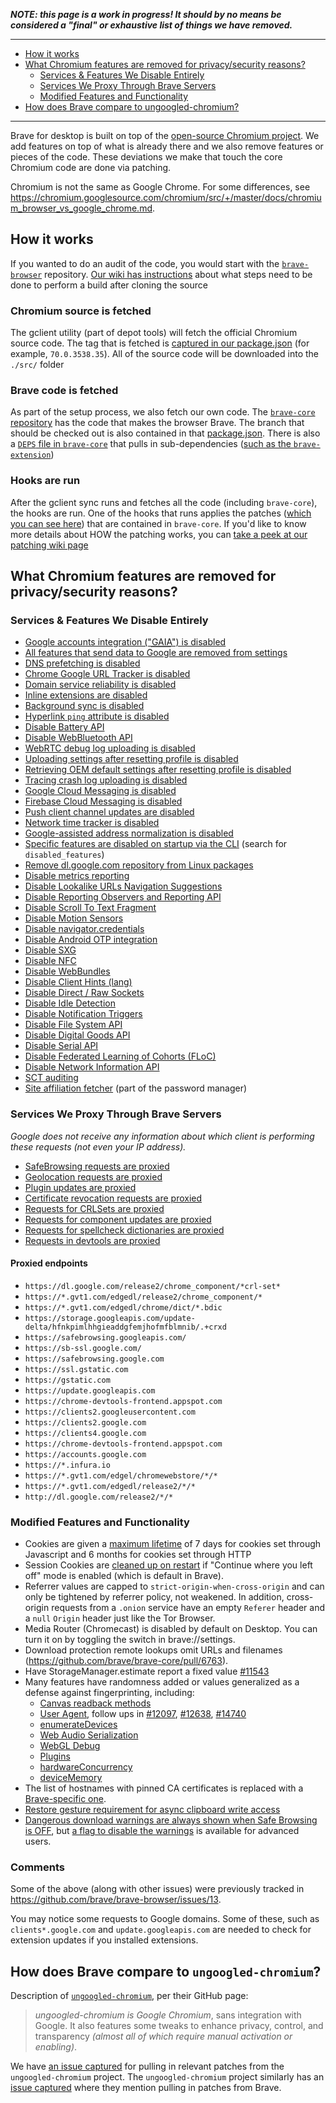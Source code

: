 _**NOTE: this page is a work in progress! It should by no means be considered a "final" or exhaustive list of things we have removed.**_

--------
- [How it works](#how-it-works)
- [What Chromium features are removed for privacy/security reasons?](#what-chromium-features-are-removed-for-privacysecurity-reasons)
    - [Services & Features We Disable Entirely](https://github.com/brave/brave-browser/wiki/Deviations-from-Chromium-(features-we-disable-or-remove)#services--features-we-disable-entirely)
    - [Services We Proxy Through Brave Servers](https://github.com/brave/brave-browser/wiki/Deviations-from-Chromium-(features-we-disable-or-remove)#services-we-proxy-through-brave-servers)
    - [Modified Features and Functionality](https://github.com/brave/brave-browser/wiki/Deviations-from-Chromium-(features-we-disable-or-remove)#modified-features-and-functionality)
- [How does Brave compare to ungoogled-chromium?](#how-does-brave-compare-to-ungoogled-chromium)

--------

Brave for desktop is built on top of the [open-source Chromium project](https://www.chromium.org/chromium-projects). We add features on top of what is already there and we also remove features or pieces of the code. These deviations we make that touch the core Chromium code are done via patching.

Chromium is not the same as Google Chrome. For some differences, see https://chromium.googlesource.com/chromium/src/+/master/docs/chromium_browser_vs_google_chrome.md. 

## How it works
If you wanted to do an audit of the code, you would start with the [`brave-browser`](https://github.com/brave/brave-browser) repository. [Our wiki has instructions](https://github.com/brave/brave-browser/wiki) about what steps need to be done to perform a build after cloning the source

### Chromium source is fetched
The gclient utility (part of depot tools) will fetch the official Chromium source code. The tag that is fetched is [captured in our package.json](https://github.com/brave/brave-browser/blob/master/package.json) (for example, `70.0.3538.35`). All of the source code will be downloaded into the `./src/` folder

### Brave code is fetched
As part of the setup process, we also fetch our own code. The [`brave-core` repository](https://github.com/brave/brave-core) has the code that makes the browser Brave. The branch that should be checked out is also contained in that [package.json](https://github.com/brave/brave-browser/blob/master/package.json). There is also a [`DEPS` file in `brave-core`](https://github.com/brave/brave-core/blob/master/DEPS) that pulls in sub-dependencies ([such as the `brave-extension`](https://github.com/brave/brave-extension))

### Hooks are run
After the gclient sync runs and fetches all the code (including `brave-core`), the hooks are run. One of the hooks that runs applies the patches ([which you can see here](https://github.com/brave/brave-core/tree/master/patches)) that are contained in `brave-core`. If you'd like to know more details about HOW the patching works, you can [take a peek at our patching wiki page](https://github.com/brave/brave-browser/wiki/Patching-Chromium)

## What Chromium features are removed for privacy/security reasons?

### Services & Features We Disable Entirely

- [Google accounts integration ("<abbr title="Google Accounts and ID Administration">GAIA</abbr>") is disabled](https://github.com/brave/brave-core/pull/512)
- [All features that send data to Google are removed from settings](https://github.com/brave/brave-core/pull/244)
- [DNS prefetching is disabled](https://github.com/brave/brave-core/pull/340)
- [Chrome Google URL Tracker is disabled](https://github.com/brave/brave-core/pull/248)
- [Domain service reliability is disabled](https://github.com/brave/brave-core/pull/246)
- [Inline extensions are disabled](https://github.com/brave/brave-browser/issues/614)
- [Background sync is disabled](https://github.com/brave/brave-browser/issues/515)
- [Hyperlink `ping` attribute is disabled](https://github.com/brave/brave-browser/issues/764)
- [Disable Battery API](https://github.com/brave/brave-core/pull/114)
- [Disable WebBluetooth API](https://github.com/brave/brave-core/pull/114)
- [WebRTC debug log uploading is disabled](https://github.com/brave/brave-core/pull/809)
- [Uploading settings after resetting profile is disabled](https://github.com/brave/brave-core/pull/745)
- [Retrieving OEM default settings after resetting profile is disabled](https://github.com/brave/brave-core/pull/978)
- [Tracing crash log uploading is disabled](https://github.com/brave/brave-browser/issues/2121)
- [Google Cloud Messaging is disabled](https://github.com/brave/brave-browser/issues/1716)
- [Firebase Cloud Messaging is disabled](https://github.com/brave/brave-core/pull/908)
- [Push client channel updates are disabled](https://github.com/brave/brave-core/pull/912)
- [Network time tracker is disabled](https://github.com/brave/brave-core/pull/792)
- [Google-assisted address normalization is disabled](https://github.com/brave/brave-core/pull/769)
- [Specific features are disabled on startup via the CLI](https://github.com/brave/brave-core/blob/master/app/brave_main_delegate.cc) (search for `disabled_features`)
- [Remove dl.google.com repository from Linux packages](https://github.com/brave/brave-core/pull/1078)
- [Disable metrics reporting](https://github.com/brave/brave-core/pull/2029)
- [Disable Lookalike URLs Navigation Suggestions](https://github.com/brave/brave-core/pull/2382/files)
- [Disable Reporting Observers and Reporting API](https://github.com/brave/brave-core/pull/4578)
- [Disable Scroll To Text Fragment](https://github.com/brave/brave-core/pull/4548/commits/3221538c3b2939d11a3074be3d5c8f44b2540a6c)
- [Disable Motion Sensors](https://github.com/brave/brave-browser/issues/4789)
- [Disable navigator.credentials](https://github.com/brave/brave-browser/issues/13#issuecomment-376991976)
- [Disable Android OTP integration](https://github.com/brave/brave-core/blob/master/app/brave_main_delegate.cc)
- [Disable SXG](https://github.com/brave/brave-core/blob/master/app/brave_main_delegate.cc)
- [Disable NFC](https://github.com/brave/brave-core/blob/master/renderer/brave_content_renderer_client.cc#L30)
- [Disable WebBundles](https://github.com/brave/brave-core/blob/master/app/brave_main_delegate.cc)
- [Disable Client Hints (lang)](https://github.com/brave/brave-core/blob/master/app/brave_main_delegate.cc#L221)
- [Disable Direct / Raw Sockets](https://github.com/brave/brave-core/blob/master/app/brave_main_delegate.cc#L219)
- [Disable Idle Detection](https://github.com/brave/brave-core/blob/master/app/brave_main_delegate.cc)
- [Disable Notification Triggers](https://github.com/brave/brave-core/blob/master/app/brave_main_delegate.cc)
- [Disable File System API](https://github.com/brave/brave-browser/issues/11407)
- [Disable Digital Goods API](https://github.com/brave/brave-core/blob/master/chromium_src/third_party/blink/renderer/core/origin_trials/origin_trials.cc#L23)
- [Disable Serial API](https://github.com/brave/brave-core/blob/master/renderer/brave_content_renderer_client.cc#L38)
- [Disable Federated Learning of Cohorts (FLoC)](https://github.com/brave/brave-browser/issues/14942)
- [Disable Network Information API](https://github.com/brave/brave-browser/issues/20122)
- [SCT auditing](https://github.com/brave/brave-core/blob/f21d39fd1bf651c586ac157e9213b217331c3033/chromium_src/chrome/common/chrome_features.cc#L20)
- [Site affiliation fetcher](https://github.com/brave/brave-core/pull/18153) (part of the password manager)

### Services We Proxy Through Brave Servers

_Google does not receive any information about which client is performing these requests (not even your IP address)._

- [SafeBrowsing requests are proxied](https://github.com/brave/brave-core/pull/108)
- [Geolocation requests are proxied](https://github.com/brave/brave-core/pull/19)
- [Plugin updates are proxied](https://github.com/brave/brave-core/pull/680)
- [Certificate revocation requests are proxied](https://github.com/brave/brave-core/pull/997)
- [Requests for CRLSets are proxied](https://github.com/brave/brave-core/pull/1581)
- [Requests for component updates are proxied](https://github.com/brave/brave-core/pull/1581)
- [Requests for spellcheck dictionaries are proxied](https://github.com/brave/brave-core/pull/11917)
- [Requests in devtools are proxied](https://github.com/brave/brave-core/pull/5500)

#### Proxied endpoints
- `https://dl.google.com/release2/chrome_component/*crl-set*`
- `https://*.gvt1.com/edgedl/release2/chrome_component/*`
- `https://*.gvt1.com/edgedl/chrome/dict/*.bdic`
- `https://storage.googleapis.com/update-delta/hfnkpimlhhgieaddgfemjhofmfblmnib/.+crxd`
- `https://safebrowsing.googleapis.com/`
- `https://sb-ssl.google.com/`
- `https://safebrowsing.google.com`
- `https://ssl.gstatic.com`
- `https://gstatic.com`
- `https://update.googleapis.com`
- `https://chrome-devtools-frontend.appspot.com`
- `https://clients2.googleusercontent.com`
- `https://clients2.google.com`
- `https://clients4.google.com`
- `https://chrome-devtools-frontend.appspot.com`
- `https://accounts.google.com`
- `https://*.infura.io`
- `https://*.gvt1.com/edgel/chromewebstore/*/*`
- `https://*.gvt1.com/edgedl/release2/*/*`
- `http://dl.google.com/release2/*/*`

### Modified Features and Functionality
- Cookies are given a [maximum lifetime](https://github.com/brave/brave-browser/issues/3443) of 7 days for cookies set through Javascript and 6 months for cookies set through HTTP
- Session Cookies are [cleaned up on restart](https://github.com/brave/brave-browser/issues/28379) if "Continue where you left off" mode is enabled (which is default in Brave).
- Referrer values are capped to `strict-origin-when-cross-origin` and can only be tightened by referrer policy, not weakened. In addition, cross-origin requests from a `.onion` service have an empty `Referer` header and a `null` `Origin` header just like the Tor Browser.
- Media Router (Chromecast) is disabled by default on Desktop. You can turn it on by toggling the switch in brave://settings.
- Download protection remote lookups omit URLs and filenames (https://github.com/brave/brave-core/pull/6763).
- Have StorageManager.estimate report a fixed value [#11543](https://github.com/brave/brave-browser/issues/11543)
- Many features have randomness added or values generalized as a defense against fingerprinting, including:
    * [Canvas readback methods](https://github.com/brave/brave-browser/issues/9186)
    * [User Agent](https://github.com/brave/brave-browser/issues/9190#issuecomment-707172886), follow ups in [#12097](https://github.com/brave/brave-browser/issues/12097), [#12638](https://github.com/brave/brave-browser/issues/12638), [#14740](https://github.com/brave/brave-browser/issues/14740)
    * [enumerateDevices](https://github.com/brave/brave-browser/issues/11271)
    * [Web Audio Serialization](https://github.com/brave/brave-browser/issues/9187)
    * [WebGL Debug](https://github.com/brave/brave-browser/issues/9188)
    * [Plugins](https://github.com/brave/brave-browser/issues/9435)
    * [hardwareConcurrency](https://github.com/brave/brave-browser/issues/10808)
    * [deviceMemory](https://github.com/brave/brave-browser/issues/12348)
- The list of hostnames with pinned CA certificates is replaced with a [Brave-specific one](https://github.com/brave/brave-core/blob/master/chromium_src/net/tools/transport_security_state_generator/input_file_parsers.cc).
- [Restore gesture requirement for async clipboard write access](https://github.com/brave/brave-browser/issues/16890)
- [Dangerous download warnings are always shown when Safe Browsing is OFF](https://github.com/brave/brave-browser/issues/28079), but [a flag to disable the warnings](https://github.com/brave/brave-core/pull/18877) is available for advanced users.

### Comments

Some of the above (along with other issues) were previously tracked in https://github.com/brave/brave-browser/issues/13.

You may notice some requests to Google domains. Some of these, such as `clients*.google.com` and `update.googleapis.com` are needed to check for extension updates if you installed extensions.

## How does Brave compare to `ungoogled-chromium`?
Description of [`ungoogled-chromium`](https://github.com/Eloston/ungoogled-chromium), per their GitHub page:
> *ungoogled-chromium is Google Chromium*, sans integration with Google. It also features some tweaks to enhance privacy, control, and transparency _(almost all of which require manual activation or enabling)_.

We have [an issue captured](https://github.com/brave/brave-browser/issues/1431) for pulling in relevant patches from the `ungoogled-chromium` project. The `ungoogled-chromium` project similarly has an [issue captured](https://github.com/Eloston/ungoogled-chromium/issues/543) where they mention pulling in patches from Brave.
